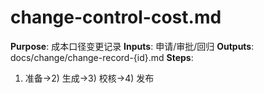 # change-control-cost.md

**Purpose**: 成本口径变更记录
**Inputs**: 申请/审批/回归
**Outputs**: docs/change/change-record-{id}.md
**Steps**:

1. 准备→2) 生成→3) 校核→4) 发布
